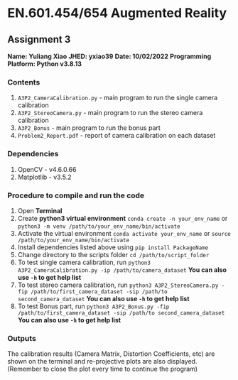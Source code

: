 # EN.601.454/654 Augmented Reality

## Assignment 3

**Name: Yuliang Xiao**
**JHED: yxiao39**
**Date: 10/02/2022**
**Programming Platform: Python v3.8.13**

### Contents

1. ```A3P2_CameraCalibration.py``` - main program to run the single camera calibration
2. ```A3P2_StereoCamera.py``` - main program to run the stereo camera calibration
3. ```A3P2_Bonus``` - main program to run the bonus part
4. ```Problem2_Report.pdf``` - report of camera calibration on each dataset

### Dependencies
1. OpenCV - v4.6.0.66
2. Matplotlib - v3.5.2

### Procedure to compile and run the code
1. Open **Terminal**
2. Create **python3 virtual environment**
    ```conda create -n your_env_name``` or ```python3 -m venv /path/to/your_env_name/bin/activate```
3. Activate the virtual environment
    ```conda activate your_env_name``` or ```source /path/to/your_env_name/bin/activate```
4. Install dependencies listed above using 
    ```pip install PackageName```
5. Change directory to the scripts folder
   ```cd /path/to/script_folder```
6. To test single camera calibration, run
    ```python3 A3P2_CameraCalibration.py -ip /path/to/camera_dataset```
    **You can also use ```-h``` to get help list**
7. To test stereo camera calibration, run
    ```python3 A3P2_StereoCamera.py -fip /path/to/first_camera_dataset -sip /path/to second_camera_dataset```
    **You can also use ```-h``` to get help list**
8. To test Bonus part, run
    ```python3 A3P2_Bonus.py -fip /path/to/first_camera_dataset -sip /path/to second_camera_dataset```
    **You can also use ```-h``` to get help list**

### Outputs
The calibration results (Camera Matrix, Distortion Coefficients, etc) are shown on the terminal and re-projective plots are also displayed. (Remember to close the plot every time to continue the program)
